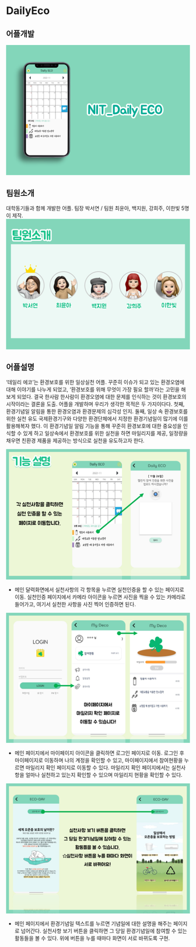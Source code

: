 # DailyEco

## 어플개발
<img width="" height="" src="./슬라이드1.PNG"></img>

## 팀원소개
대학동기들과 함께 개발한 어플.
팀장 박서연 / 팀원 최윤아, 백지원, 강희주, 이한빛 5명이 제작.
<img width="" height="" src="./슬라이드3.PNG"></img>


## 어플설명
‘데일리 에코’는 환경보호를 위한 일상실천 어플.
꾸준히 이슈가 되고 있는 환경오염에 대해 이야기를 나누게 되었고, ‘환경보호를 위해 무엇이 가장 필요 할까’라는 고민을 해보게 되었다. 
결국 한사람 한사람이 환경오염에 대한 문제를 인식하는 것이 환경보호의 시작이라는 결론을 도출. 
어플을 개발하며 우리가 생각한 목적은 두 가지이다다.
첫째, 환경기념일 알림을 통한 환경오염과 환경문제의 심각성 인지.
둘째, 일상 속 환경보호를 위한 실천 유도
국제환경기구와 다양한 환경단체에서 지정한 환경기념일이 많기에 이를 활용해복자 했다. 
이 환경기념일 알림 기능을 통해 꾸준히 환경보호에 대한 중요성을 인식할 수 있게 하고
일상속에서 환경보호를 위한 실천을 하면 마일리지를 제공, 일정량을 채우면 친환경 제품을 제공하는 방식으로 실천을 유도하고자 한다.

<img width="" height="" src="./슬라이드7.PNG"></img>
- 메인 달력화면에서 실천사항의 각 항목을 누르면 실천인증을 할 수 있는 페이지로 이동. 실천인증 페이지에서 카메라 아이콘을 누르면 사진을 찍을 수 있는 카메라로 들어가고, 여기서 실천한 사항을 사진 찍어 인증하면 된다.

<img width="" height="" src="./슬라이드8.PNG"></img>
- 메인 페이지에서 마이페이지 아이콘을 클릭하면 로그인 페이지로 이동. 로그인 후 마이페이지로 이동하며 나의 계정을 확인할 수 있고, 마이페이지에서 참여현황을 누르면 마일리지 확인 페이지로 이동할 수 있다. 마일리지 확인 페이지에서는 실천사항을 얼마나 실천하고 있는지 확인할 수 있으며 마일리지 현황을 확인할 수 있다.

<img width="" height="" src="./슬라이드9.PNG"></img>
- 메인 페이지에서 환경기념일 텍스트를 누르면 기념일에 대한 설명을 해주는 페이지로 넘어간다. 실천사항 보기 버튼을 클릭하면 그 당일 환경기념일에 참여할 수 있는 활동들을 볼 수 있다. 위에 버튼을 누를 때마다 화면이 서로 바뀌도록 구현.
